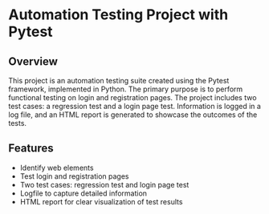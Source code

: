 # Automation Testing Project with Pytest

## Overview

This project is an automation testing suite created using the Pytest framework, implemented in Python. 
The primary purpose is to perform functional testing on login and registration pages. 
The project includes two test cases: a regression test and a login page test. 
Information is logged in a log file, and an HTML report is generated to showcase the outcomes of the tests.

## Features

- Identify web elements
- Test login and registration pages
- Two test cases: regression test and login page test
- Logfile to capture detailed information
- HTML report for clear visualization of test results
